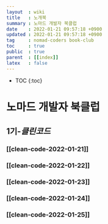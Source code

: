 ```yaml
---
layout  : wiki
title   : 노개북
summary : 노마드 개발자 북클럽
date    : 2022-01-21 09:57:18 +0900
updated : 2022-01-21 09:57:18 +0900
tag     : nomad-coders book-club
toc     : true
public  : true
parent  : [[index]]
latex   : false
---
```

* TOC
{:toc}

# 노마드 개발자 북클럽
## 1기-*클린코드*
### [[clean-code-2022-01-21]]
### [[clean-code-2022-01-22]]
### [[clean-code-2022-01-23]]
### [[clean-code-2022-01-24]]
### [[clean-code-2022-01-25]]